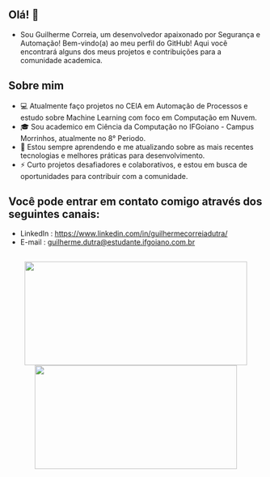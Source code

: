 ## Olá! 👋
 - Sou Guilherme Correia, um desenvolvedor apaixonado por Segurança e Automação! Bem-vindo(a) ao meu perfil do GitHub! Aqui você encontrará alguns dos meus projetos e contribuições para a comunidade academica.

## Sobre mim
 - 💻 Atualmente faço projetos no CEIA em Automação de Processos e estudo sobre Machine Learning com foco em Computação em Nuvem.
 - 🎓 Sou academico em Ciência da Computação no IFGoiano - Campus Morrinhos, atualmente no 8° Periodo.
 - 🌱 Estou sempre aprendendo e me atualizando sobre as mais recentes tecnologias e melhores práticas para desenvolvimento.
 - ⚡️ Curto projetos desafiadores e colaborativos, e estou em busca de oportunidades para contribuir com a comunidade.

## Você pode entrar em contato comigo através dos seguintes canais:

 - LinkedIn : https://www.linkedin.com/in/guilhermecorreiadutra/
 - E-mail : guilherme.dutra@estudante.ifgoiano.com.br

##

<div align="center">
  <a href="https://github.com/GuiiCorreia">
  <img height="205" width="440" src="https://github-readme-stats.vercel.app/api?username=GuiiCorreia&show_icons=true&theme=radical&include_all_commits=true&count_private=true"/>
  <img height="205" width="400" src="https://github-readme-stats.vercel.app/api/top-langs/?username=GuiiCorreia&layout=compact&langs_count=7&theme=radical"/>
</div>
<div style="display: inline_block">
 

</div>
